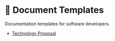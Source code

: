 # 📑 Document Templates

Documentation templates for software developers.

- [Technology Proposal](./technology-proposal.md)
